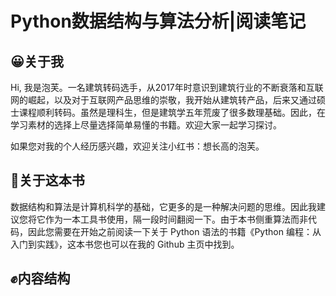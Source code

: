 # Python数据结构与算法分析|阅读笔记

## 😀关于我

Hi, 我是泡芙。一名建筑转码选手，从2017年时意识到建筑行业的不断衰落和互联网的崛起，以及对于互联网产品思维的崇敬，我开始从建筑转产品，后来又通过硕士课程顺利转码。虽然是理科生，但是建筑学五年荒废了很多数理基础。因此，在学习素材的选择上尽量选择简单易懂的书籍。欢迎大家一起学习探讨。

如果您对我的个人经历感兴趣，欢迎关注小红书：想长高的泡芙。

## 👋关于这本书

数据结构和算法是计算机科学的基础，它更多的是一种解决问题的思维。因此我建议您将它作为一本工具书使用，隔一段时间翻阅一下。由于本书侧重算法而非代码，因此您需要在开始之前阅读一下关于 Python 语法的书籍《Python 编程：从入门到实践》，这本书您也可以在我的 Github 主页中找到。

## ✊内容结构



